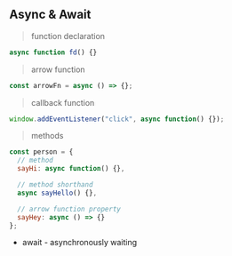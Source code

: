 ## Async & Await

> function declaration

```js
async function fd() {}
```

> arrow function

```js
const arrowFn = async () => {};
```

> callback function

```js
window.addEventListener("click", async function() {});
```

> methods

```js
const person = {
  // method
  sayHi: async function() {},

  // method shorthand
  async sayHello() {},

  // arrow function property
  sayHey: async () => {}
};
```

- await - asynchronously waiting
